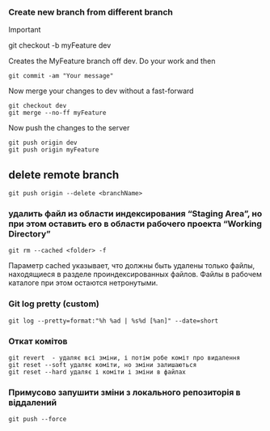 ### Create new branch from different branch

> [!IMPORTANT]
> git checkout -b myFeature dev

Creates the MyFeature branch off dev. Do your work and then
```
git commit -am "Your message"
```
Now merge your changes to dev without a fast-forward
```
git checkout dev
git merge --no-ff myFeature
```
Now push the changes to the server
```
git push origin dev
git push origin myFeature
```

## delete remote branch 
```
git push origin --delete <branchName>
```

### удалить файл из области индексирования “Staging Area”, но при этом оставить его в области рабочего проекта “Working Directory”
```
git rm --cached <folder> -f
```
Параметр cached указывает, что должны быть удалены только файлы, находящиеся в разделе проиндексированных файлов.
Файлы в рабочем каталоге при этом остаются нетронутыми. 

### Git log pretty (custom)
```
git log --pretty=format:"%h %ad | %s%d [%an]" --date=short
```
### Откат комітов
```
git revert  - удаляє всі зміни, і потім робе коміт про видалення
git reset --soft удаляє коміти, но зміни залишаються
git reset --hard удаляє і коміти і зміни в файлах
```

### Примусово запушити зміни з локального репозиторія в віддалений
```
git push --force
```
